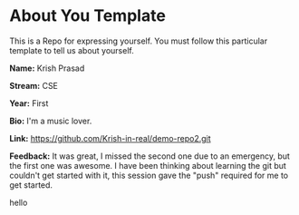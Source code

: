 # About You Template

This is a Repo for expressing yourself. You must follow this particular template to tell us about yourself.

**Name:** Krish Prasad

**Stream:** CSE

**Year:** First

**Bio:** I'm a music lover.

**Link:** https://github.com/Krish-in-real/demo-repo2.git

**Feedback:** It was great, I missed the second one due to an emergency, but the first one was awesome. I have been thinking about learning the git but couldn't get started with it, this session gave the "push" required for me to get started.

hello